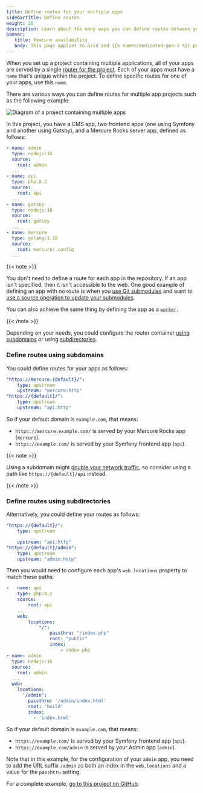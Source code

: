 ```yaml
---
title: Define routes for your multiple apps
sidebarTitle: Define routes
weight: 20
description: Learn about the many ways you can define routes between your apps.
banner:
   title: Feature availability
   body: This page applies to Grid and {{% names/dedicated-gen-3 %}} projects. To ensure you have enough resources to support multiple apps, you need at least a [{{< partial "plans/multiapp-plan-name" >}} plan](/administration/pricing/_index.md#multiple-apps-in-a-single-project). To set up multiple apps on {{% names/dedicated-gen-2 %}} environments, [contact Sales](https://platform.sh/contact/).
---
```


When you set up a project containing multiple applications,
all of your apps are served by a single [router for the project](/define-routes/_index.md).
Each of your apps must have a `name` that's unique within the project.
To define specific routes for one of your apps, use this `name`.

There are various ways you can define routes for multiple app projects such as the following example:

![Diagram of a project containing multiple apps](/images/config-diagrams/multiple-app.png "0.5")

In this project, you have a CMS app, two frontend apps (one using Symfony and another using Gatsby),
and a Mercure Rocks server app, defined as follows:

```yaml {configFile="apps"}
- name: admin
  type: nodejs:16
  source:
    root: admin
  ...
- name: api
  type: php:8.2
  source:
    root: api
  ...
- name: gatsby
  type: nodejs:18
  source:
    root: gatsby
  ...
- name: mercure
  type: golang:1.18
  source:
    root: mercure/.config
  ...
```

{{< note >}}

You don't need to define a route for each app in the repository.
If an app isn't specified, then it isn't accessible to the web.
One good example of defining an app with no route is when you [use Git submodules](/create-apps/multi-app/project-structure.html#split-your-code-source-into-multiple-git-submodule-repositories) and want to [use a source operation to update your submodules](/development/submodules.html#update-submodules).

You can also achieve the same thing by defining the app as a [`worker`](../app-reference.md#workers).

{{< /note >}}

Depending on your needs, you could configure the router container
[using subdomains](#define-routes-using-subdomains) or using [subdirectories](#define-routes-using-subdirectories).

### Define routes using subdomains

You could define routes for your apps as follows:

```yaml {configFile="routes"}
"https://mercure.{default}/":
    type: upstream
    upstream: "mercure:http"
"https://{default}/":
    type: upstream
    upstream: "api:http"
```

So if your default domain is `example.com`, that means:

- `https://mercure.example.com/` is served by your Mercure Rocks app (`mercure`).
- `https://example.com/` is served by your Symfony frontend app (`api`).

{{< note >}}

Using a subdomain might [double your network traffic](https://nickolinger.com/blog/2021-08-04-you-dont-need-that-cors-request/),
so consider using a path like `https://{default}/api` instead.

{{< /note >}}

### Define routes using subdirectories

Alternatively, you could define your routes as follows:

```yaml {configFile="routes"}
"https://{default}/":
    type: upstream

    upstream: "api:http"
"https://{default}/admin":
    type: upstream
    upstream: "admin:http"
```

Then you would need to configure each app's `web.locations` property to match these paths:

```yaml {configFile="apps"}
-   name: api
    type: php:8.2
    source:
        root: api
    ...
    web:
        locations:
            "/":
                passthru: "/index.php"
                root: "public"
                index:
                    - index.php
- name: admin
  type: nodejs:16
  source:
    root: admin
  ...
  web:
    locations:
      '/admin':
        passthru: '/admin/index.html'
        root: 'build'
        index:
          - 'index.html'
```

So if your default domain is `example.com`, that means:

- `https://example.com/` is served by your Symfony frontend app (`api`).
- `https://example.com/admin` is served by your Admin app (`admin`).

Note that in this example, for the configuration of your `admin` app,
you need to add the URL suffix `/admin` as both an index in the `web.locations` and a value for the `passhtru` setting.

For a complete example, [go to this project on GitHub](https://github.com/platformsh-templates/bigfoot-multiapp/tree/submodules-root-subfolders-applications).

